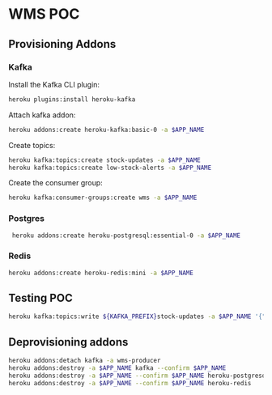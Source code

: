 # WMS POC


## Provisioning Addons

### Kafka
Install the Kafka CLI plugin:

```sh
heroku plugins:install heroku-kafka
```

Attach kafka addon:

```sh
heroku addons:create heroku-kafka:basic-0 -a $APP_NAME
```

Create topics:

```sh
heroku kafka:topics:create stock-updates -a $APP_NAME
heroku kafka:topics:create low-stock-alerts -a $APP_NAME
```

Create the consumer group:

```sh
heroku kafka:consumer-groups:create wms -a $APP_NAME
```

### Postgres

```sh
 heroku addons:create heroku-postgresql:essential-0 -a $APP_NAME
```

### Redis

```sh
heroku addons:create heroku-redis:mini -a $APP_NAME
```

## Testing POC

```sh
heroku kafka:topics:write ${KAFKA_PREFIX}stock-updates -a $APP_NAME '{"product_id":1,"warehouse_id":1,"stock_delta":-7}'
```

## Deprovisioning addons

```sh
heroku addons:detach kafka -a wms-producer
heroku addons:destroy -a $APP_NAME kafka --confirm $APP_NAME
heroku addons:destroy -a $APP_NAME --confirm $APP_NAME heroku-postgresql
heroku addons:destroy -a $APP_NAME --confirm $APP_NAME heroku-redis
```
